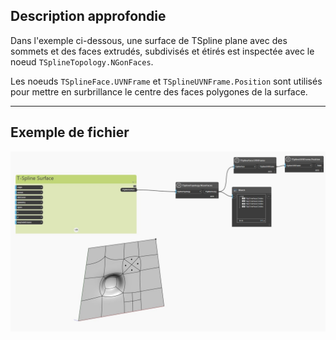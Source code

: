 ## Description approfondie
Dans l'exemple ci-dessous, une surface de TSpline plane avec des sommets et des faces extrudés, subdivisés et étirés est inspectée avec le noeud `TSplineTopology.NGonFaces`.

Les noeuds `TSplineFace.UVNFrame` et `TSplineUVNFrame.Position` sont utilisés pour mettre en surbrillance le centre des faces polygones de la surface.
___
## Exemple de fichier

![TSplineTopology.NGonFaces](./Autodesk.DesignScript.Geometry.TSpline.TSplineTopology.NGonFaces_img.jpg)
